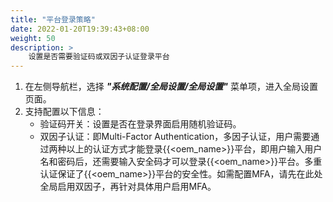 ```yaml
---
title: "平台登录策略"
date: 2022-01-20T19:39:43+08:00
weight: 50
description: >
    设置是否需要验证码或双因子认证登录平台
---
```


1. 在左侧导航栏，选择 **_"系统配置/全局设置/全局设置"_** 菜单项，进入全局设置页面。
2. 支持配置以下信息：
    - 验证码开关：设置是否在登录界面启用随机验证码。
    - 双因子认证：即Multi-Factor Authentication，多因子认证，用户需要通过两种以上的认证方式才能登录{{<oem_name>}}平台，即用户输入用户名和密码后，还需要输入安全码才可以登录{{<oem_name>}}平台。多重认证保证了{{<oem_name>}}平台的安全性。如需配置MFA，请先在此处全局启用双因子，再针对具体用户启用MFA。

